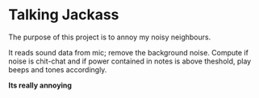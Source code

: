 # Talking Jackass

The purpose of this project is to annoy my noisy neighbours.

It reads sound data from mic; remove the background noise. Compute if noise is
chit-chat and if power contained in notes is above theshold, play beeps and
tones accordingly.

__Its really annoying__

